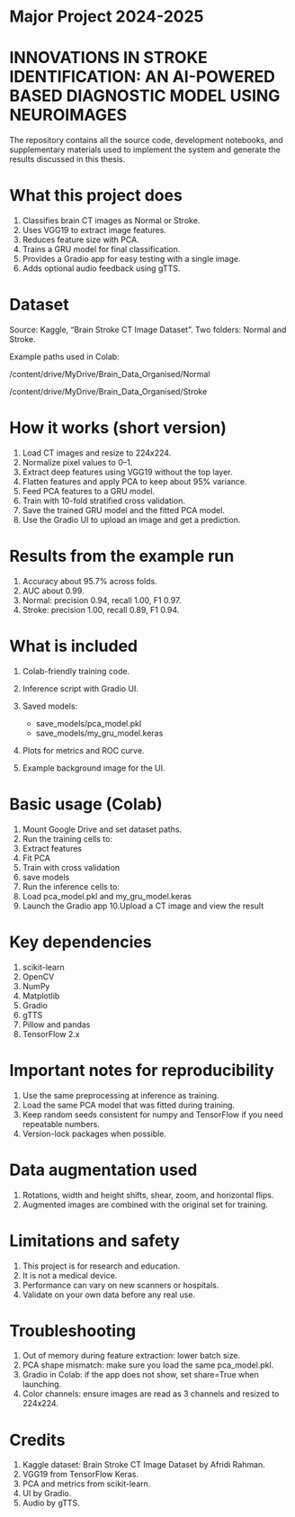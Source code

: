 # Major Project 2024-2025
# INNOVATIONS IN STROKE IDENTIFICATION: AN AI-POWERED BASED DIAGNOSTIC MODEL USING NEUROIMAGES

The repository contains all the source code, development notebooks, and supplementary materials used to implement the system and generate the results discussed in this thesis.  

# What this project does

1. Classifies brain CT images as Normal or Stroke.
2. Uses VGG19 to extract image features.
3. Reduces feature size with PCA.
4. Trains a GRU model for final classification.
5. Provides a Gradio app for easy testing with a single image.
6. Adds optional audio feedback using gTTS.

# Dataset 

Source: Kaggle, “Brain Stroke CT Image Dataset”.
Two folders: Normal and Stroke.

Example paths used in Colab:

/content/drive/MyDrive/Brain_Data_Organised/Normal

/content/drive/MyDrive/Brain_Data_Organised/Stroke 

# How it works (short version)

1. Load CT images and resize to 224x224.
2. Normalize pixel values to 0–1.
3. Extract deep features using VGG19 without the top layer.
4. Flatten features and apply PCA to keep about 95% variance.
5. Feed PCA features to a GRU model.
6. Train with 10-fold stratified cross validation.
7. Save the trained GRU model and the fitted PCA model.
8. Use the Gradio UI to upload an image and get a prediction.

# Results from the example run

1. Accuracy about 95.7% across folds.
2. AUC about 0.99.
3. Normal: precision 0.94, recall 1.00, F1 0.97.
4. Stroke: precision 1.00, recall 0.89, F1 0.94.

# What is included

1. Colab-friendly training code.
2. Inference script with Gradio UI.
3. Saved models:
   
    - save_models/pca_model.pkl
    - save_models/my_gru_model.keras
5. Plots for metrics and ROC curve.
6. Example background image for the UI.

# Basic usage (Colab)

1. Mount Google Drive and set dataset paths.
2. Run the training cells to:
3. Extract features
4. Fit PCA
5. Train with cross validation
6. save models
7. Run the inference cells to:
8. Load pca_model.pkl and my_gru_model.keras
9. Launch the Gradio app
10.Upload a CT image and view the result

# Key dependencies

1. scikit-learn
2. OpenCV
3. NumPy
4. Matplotlib
5. Gradio
6. gTTS
7. Pillow and pandas
8. TensorFlow 2.x

# Important notes for reproducibility

1. Use the same preprocessing at inference as training.
2. Load the same PCA model that was fitted during training.
3. Keep random seeds consistent for numpy and TensorFlow if you need repeatable numbers.
4. Version-lock packages when possible.

# Data augmentation used

1. Rotations, width and height shifts, shear, zoom, and horizontal flips.
2. Augmented images are combined with the original set for training.

# Limitations and safety

1. This project is for research and education.
2. It is not a medical device.
3. Performance can vary on new scanners or hospitals.
4. Validate on your own data before any real use.

# Troubleshooting

1. Out of memory during feature extraction: lower batch size.
2. PCA shape mismatch: make sure you load the same pca_model.pkl.
3. Gradio in Colab: if the app does not show, set share=True when launching.
4. Color channels: ensure images are read as 3 channels and resized to 224x224.

# Credits

1. Kaggle dataset: Brain Stroke CT Image Dataset by Afridi Rahman.
2. VGG19 from TensorFlow Keras.
3. PCA and metrics from scikit-learn.
4. UI by Gradio.
5. Audio by gTTS.
